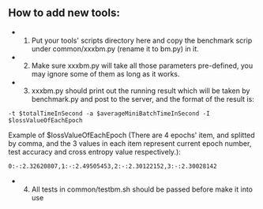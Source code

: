 ## How to add new tools: ##
- 1. Put your tools' scripts directory here and copy the benchmark scrip under common/xxxbm.py (rename it to <your tool name>bm.py) in it.
- 2. Make sure xxxbm.py will take all those parameters pre-defined, you may ignore some of them as long as it works.
- 3. xxxbm.py should print out the running result which will be taken by benchmark.py and post to the server, and the format of the result is:
```
-t $totalTimeInSecond -a $averageMiniBatchTimeInSecond -I $lossValueOfEachEpoch
```
Example of $lossValueOfEachEpoch (There are 4 epochs' item, and splitted by comma, and the 3 values in each item represent current epoch number, test accuracy and cross entropy value respectively.):
```
0:-:2.32620807,1:-:2.49505453,2:-:2.30122152,3:-:2.30028142
```
- 4. All tests in common/testbm.sh should be passed before make it into use
